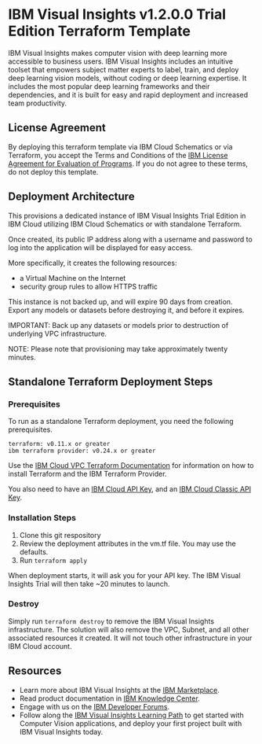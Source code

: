 # IBM Visual Insights v1.2.0.0 Trial Edition Terraform Template

IBM Visual Insights makes computer vision with deep learning more accessible to business users. IBM Visual Insights includes an intuitive toolset that empowers subject matter experts to label, train, and deploy deep learning vision models, without coding or deep learning expertise. It includes the most popular deep learning frameworks and their dependencies, and it is built for easy and rapid deployment and increased team productivity.

## License Agreement
By deploying this terraform template via IBM Cloud Schematics or via Terraform, you accept the Terms and Conditions of the [IBM License Agreement for Evaluation of Programs](https://www14.software.ibm.com/cgi-bin/weblap/lap.pl?li_formnum=L-CKIE-BL45W3).  If you do not agree to these terms, do not deploy this template.

## Deployment Architecture

This provisions a dedicated instance of IBM Visual Insights Trial Edition in IBM Cloud utilizing IBM Cloud Schematics or with standalone Terraform.

Once created, its public IP address along with a username and password to log into the application will be displayed for easy access.

More specifically, it creates the following resources:

* a Virtual Machine on the Internet
* security group rules to allow HTTPS traffic

This instance is not backed up, and will expire 90 days from creation. Export any models or datasets before destroying it, and before it expires.

IMPORTANT: Back up any datasets or models prior to destruction of underlying VPC infrastructure.

NOTE: Please note that provisioning may take approximately twenty minutes.


## Standalone Terraform Deployment Steps

### Prerequisites

To run as a standalone Terraform deployment, you need the following prerequisites.

```
terraform: v0.11.x or greater
ibm terraform provider: v0.24.x or greater
```

Use the [IBM Cloud VPC Terraform Documentation](https://cloud.ibm.com/docs/terraform?topic=terraform-getting-started#install) for information on how to install Terraform and the IBM Terraform Provider.

You also need to have an [IBM Cloud API Key](https://cloud.ibm.com/docs/iam?topic=iam-userapikey), and an [IBM Cloud Classic API Key](https://cloud.ibm.com/docs/iam?topic=iam-classic_keys).

### Installation Steps

1. Clone this git respository
2. Review the deployment attributes in the vm.tf file.  You may use the defaults.
3. Run `terraform apply`

When deployment starts, it will ask you for your API key.  The IBM Visual Insights Trial will then take ~20 minutes to launch.

### Destroy

Simply run `terraform destroy` to remove the IBM Visual Insights infrastructure.  The solution will also remove the VPC, Subnet, and all other associated resources it created.  It will not touch other infrastructure in your IBM Cloud account.


## Resources
* Learn more about IBM Visual Insights at the [IBM Marketplace](https://www.ibm.com/us-en/marketplace/ibm-powerai-vision).
* Read product documentation in [IBM Knowledge Center](https://www.ibm.com/support/knowledgecenter/en/SSRU69_1.2.0/).
* Engage with us on the [IBM Developer Forums](https://developer.ibm.com/answers/smart-spaces/361/powerai.html).
* Follow along the [IBM Visual Insights Learning Path](https://developer.ibm.com/series/learning-path-powerai-vision/) to get started with Computer Vision applications, and deploy your first project built with IBM Visual Insights today.
